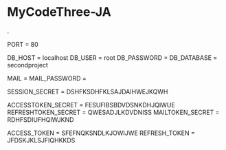 # MyCodeThree-JA

.

PORT = 80

DB_HOST = localhost
DB_USER = root
DB_PASSWORD =
DB_DATABASE = secondproject

MAIL =
MAIL_PASSWORD =

SESSION_SECRET = DSHFKSDHFKLSAJDAIHWEJKQWH

ACCESSTOKEN_SECRET = FESUFIBSBDVDSNKDHJQIWUE
REFRESHTOKEN_SECRET = QWESADJLKDVDNISS
MAILTOKEN_SECRET = RDHFSDIUFHQIWJKND

ACCESS_TOKEN = SFEFNQKSNDLKJOWIJWE
REFRESH_TOKEN = JFDSKJKLSJFIQHKKDS
